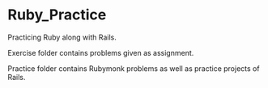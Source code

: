 # Ruby_Practice
 
 Practicing Ruby along with Rails.

 Exercise folder contains problems given as assignment.

 Practice folder contains Rubymonk problems as well as practice projects of Rails.